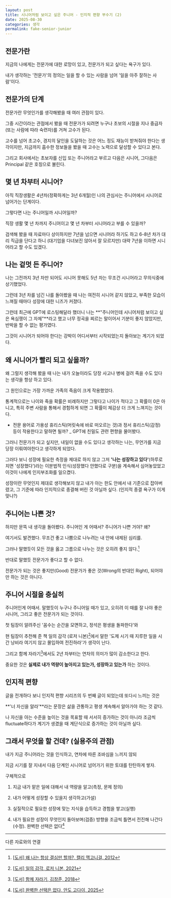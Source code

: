 ```yaml
---
layout: post
title: 시니어처럼 보이고 싶은 주니어 - 인지적 편향 부수기 (2)
date: 2025-08-30
categories: 생각
permalink: fake-senior-junior
---
```


## 전문가란

지금의 나에게는 전문가에 대한 로망이 있고, 전문가가 되고 싶다는 욕구가 있다.

내가 생각하는 '전문가'의 정의는 일을 할 수 있는 사람을 넘어 '일을 아주 잘하는 사람'이다.

## 전문가의 단계

전문가란 무엇인가를 생각해봤을 때 여러 관점이 있다.

그중 시간이라는 관점에서 봤을 때 전문가가 되려면 누구나 초보의 시절을 지나 중급자(또는 사람에 따라 숙련자)를 거쳐 고수가 된다.

고수를 넘어 초고수, 경지의 달인을 도달하는 것은 어느 정도 재능이 받쳐줘야 한다는 생각이지만, 지금까지 흡수한 정보들을 봤을 때 고수는 노력으로 달성할 수 있다고 본다.

그리고 회사에서는 초보자를 신입 또는 주니어라고 부르고 다음은 시니어, 그다음은 Principal 같은 호칭으로 불린다.

## 몇 년 차부터 시니어?

아직 직장생활은 4년차(정확하게는 3년 6개월)인 나의 관심사는 주니어에서 시니어로 넘어가는 단계이다.

그렇다면 나는 주니어일까 시니어일까?

직장 생활 몇 년 차까지 주니어이고 몇 년 차부터 시니어라고 부를 수 있을까?

검색해 봤을 때 자료마다 상이하지만 7년을 넘으면 시니어라 하기도 하고 6-8년 차가 대리 직급을 단다고 하니 (대기업을 다녀보진 않아서 잘 모르지만) 대략 7년을 이하면 시니어라고 할 수도 있겠다.

## 나는 겉멋 든 주니어?

나는 그전까지 3년 차만 되어도 시니어 못해도 5년 차는 무조건 시니어라고 무의식중에 상기했었다.

그런데 3년 차를 넘긴 나를 돌아봤을 때 나는 여전히 시니어 같지 않았고, 부족한 모습이 느껴질 때마다 성장에 대한 니즈가 커졌다.

그런데 최근에 GPT에 로스팅해달라 했더니 나는 **"주니어인데 시니어처럼 보이고 싶은 욕심쟁이 그 자체"**라고 했고 너무 정곡을 찌르는 말이어서 기분이 좋지 않았지만, 반박을 할 수 없는 평가였다.

그것이 시니어가 되어야 한다는 강박이 어디서부터 시작되었는지 돌아보는 계기가 되었다.

## 왜 시니어가 빨리 되고 싶을까?

왜 그럴지 생각해 봤을 때 나는 내가 오늘이라도 당장 사고나 병에 걸려 죽을 수도 있다는 생각을 항상 하고 있다.

그 원인으로는 가장 가까운 가족의 죽음이 크게 작용했었다.

통계적으로는 나이와 죽을 확률은 비례하지만 그렇다고 나이가 적다고 그 확률이 0은 아니고, 특히 주변 사람을 통해서 경험하게 되면 그 확률이 체감상 더 크게 느껴지는 것이다.

- 전문 용어로 가용성 휴리스틱(머릿속에 바로 떠오르는 것)과 정서 휴리스틱(감정) 등이 작용한다고 말하면 될까? _ GPT에 친밀도 관련 편향을 물어봤다.

그러니 전문가가 되고 싶지만, 내일이 없을 수도 있다고 생각하는 나는, 무언가를 지금 당장 이뤄여야한다고 생각하게 되었다.

그러다 보니 성장에 필요한 측정을 제대로 하지 않고 그저 **'나는 성장하고 있다'**(하루로 치면 '성장했다')라는 이분법적 인식(성장했다 안했다로 구분)을 계속해서 심어놓았었고 이것이 나에게 인지부조화를 일으켰다.

성장이란 무엇인지 제대로 생각해보지 않고 내가 아는 한도 안에서 내 기준으로 잡아버렸고, 그 기준에 따라 인지적으로 종결해 버린 것 아닐까 싶다. (인지적 종결 욕구가 이게 맞나?)

## 주니어는 나쁜 것?

하지만 문뜩 내 생각을 돌아봤다. 주니어인 게 어때서? 주니어가 나쁜 거야? 왜?

여기서도 발견했다. 무조건 좋고 나쁨으로 나누려는 내 안에 내제된 심리를.

그러나 말했듯이 모든 것을 옳고 그름으로 나누는 것은 오히려 좋지 않다.[^1]

반대로 말했듯 전문가가 좋다고 할 수 없다.

전문가가 되는 것은 좋지만(Good) 전문가가 좋은 것(Wrong의 반대인 Right), 되어야만 하는 것은 아니다.

## 주니어 시절을 충실히

주니어인게 어때서. 말했듯이 누구나 주니어일 때가 있고, 오히려 이 때를 잘 나야 좋은 시니어, 그리고 좋은 전문가가 되는 것이다.

첫 팀장이 알려주신 '꼼수는 순간을 모면하고, 정석은 평생을 돌파한다'와

현 팀장이 추천해 준 책 일의 감각 (로저 니본)[^2]에서 말한 '도제 시기 때 지루한 일을 시간 낭비라 여기지 않고 몰입하여 전진하라'가 생각이 난다.

그리고 함께 자라기[^3]에서도 2년 차부터는 연차의 의미가 많이 감소한다고 한다.

중요한 것은 **실제로 내가 역량이 높아지고 있는가, 성장하고 있는가** 하는 것이다.

## 인지적 편향

글을 전개하다 보니 인지적 편향 시리즈의 두 번째 글이 되었는데 또다시 느끼는 것은

**'너 자신을 알라'**라는 문장은 삶을 관통하고 평생 계속해서 알아가야 하는 것 같다.

나 자신을 아는 수준을 높이는 것을 목표할 때 서서히 증가하는 것이 아니라 조금씩 fluctuate하다가 계기가 생겼을 때 계단식으로 증가하는 것이 아닐까 싶다.

## 그래서 무엇을 할 건데? (실용주의 관점)

내가 지금 주니어라는 것을 인식하고, 연차에 따른 조바심을 느끼지 않되

지금 시기를 잘 지내서 다음 단계인 시니어로 넘어가기 위한 토대를 탄탄하게 쌓자.



구체적으로

1. 지금 내가 맡은 일에 대해서 내 역량을 알고(측정, 문제 정의)

2. 내가 어떻게 성장할 수 있을지 생각하고(가설)

3. 실질적으로 필요한 성장에 맞는 지식을 습득하고 경험을 쌓고(실행)

4. 내가 필요한 성장이 무엇인지 돌아보며(검증) 방향을 조금씩 틀면서 전진해 나간다(수정). 완벽한 선택은 없다[^4]


---

다른 자료와의 연결

[^1]: [[도서] 왜 나는 항상 결심만 할까?, 캘리 맥고니걸, 2012](https://product.kyobobook.co.kr/detail/S000000733034)
[^2]: [[도서] 일의 감각, 로저 니본, 2021](https://product.kyobobook.co.kr/detail/S000001729572)
[^3]: [[도서] 함께 자라기, 김창준, 2018](https://product.kyobobook.co.kr/detail/S000001033071)
[^4]: [[도서] 완벽한 선택은 없다, 안도 고다이, 2025](https://product.kyobobook.co.kr/detail/S000216497148)
